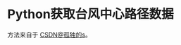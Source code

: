 # Python获取台风中心路径数据

方法来自于 [CSDN@孤独的s](https://blog.csdn.net/weixin_39450931/article/details/100080284)。
